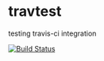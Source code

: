 # travtest
testing travis-ci integration

[![Build Status](https://travis-ci.org/adc4392/travtest.svg?branch=master)](https://travis-ci.org/adc4392/travtest)
